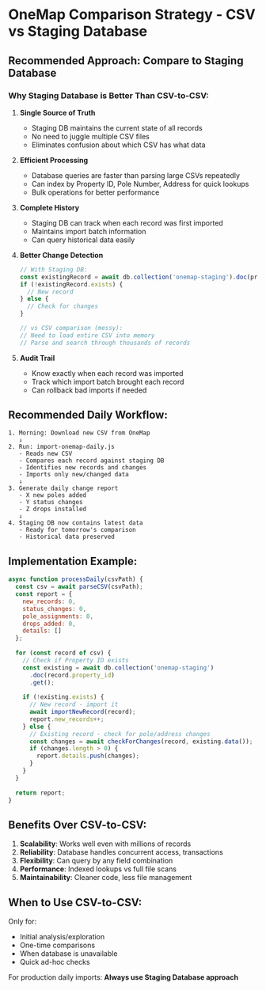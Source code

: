 # OneMap Comparison Strategy - CSV vs Staging Database

## Recommended Approach: Compare to Staging Database

### Why Staging Database is Better Than CSV-to-CSV:

1. **Single Source of Truth**
   - Staging DB maintains the current state of all records
   - No need to juggle multiple CSV files
   - Eliminates confusion about which CSV has what data

2. **Efficient Processing**
   - Database queries are faster than parsing large CSVs repeatedly
   - Can index by Property ID, Pole Number, Address for quick lookups
   - Bulk operations for better performance

3. **Complete History**
   - Staging DB can track when each record was first imported
   - Maintains import batch information
   - Can query historical data easily

4. **Better Change Detection**
   ```javascript
   // With Staging DB:
   const existingRecord = await db.collection('onemap-staging').doc(propertyId).get();
   if (!existingRecord.exists) {
     // New record
   } else {
     // Check for changes
   }
   
   // vs CSV comparison (messy):
   // Need to load entire CSV into memory
   // Parse and search through thousands of records
   ```

5. **Audit Trail**
   - Know exactly when each record was imported
   - Track which import batch brought each record
   - Can rollback bad imports if needed

## Recommended Daily Workflow:

```
1. Morning: Download new CSV from OneMap
   ↓
2. Run: import-onemap-daily.js
   - Reads new CSV
   - Compares each record against staging DB
   - Identifies new records and changes
   - Imports only new/changed data
   ↓
3. Generate daily change report
   - X new poles added
   - Y status changes
   - Z drops installed
   ↓
4. Staging DB now contains latest data
   - Ready for tomorrow's comparison
   - Historical data preserved
```

## Implementation Example:

```javascript
async function processDaily(csvPath) {
  const csv = await parseCSV(csvPath);
  const report = {
    new_records: 0,
    status_changes: 0,
    pole_assignments: 0,
    drops_added: 0,
    details: []
  };
  
  for (const record of csv) {
    // Check if Property ID exists
    const existing = await db.collection('onemap-staging')
      .doc(record.property_id)
      .get();
    
    if (!existing.exists) {
      // New record - import it
      await importNewRecord(record);
      report.new_records++;
    } else {
      // Existing record - check for pole/address changes
      const changes = await checkForChanges(record, existing.data());
      if (changes.length > 0) {
        report.details.push(changes);
      }
    }
  }
  
  return report;
}
```

## Benefits Over CSV-to-CSV:

1. **Scalability**: Works well even with millions of records
2. **Reliability**: Database handles concurrent access, transactions
3. **Flexibility**: Can query by any field combination
4. **Performance**: Indexed lookups vs full file scans
5. **Maintainability**: Cleaner code, less file management

## When to Use CSV-to-CSV:

Only for:
- Initial analysis/exploration
- One-time comparisons
- When database is unavailable
- Quick ad-hoc checks

For production daily imports: **Always use Staging Database approach**